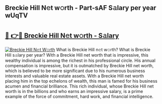 ## Breckie Hill N𝚎t w𝚘rth - Part-sAF S𝚊lary per year wUqTV

# <h2><a href="http://gc2wo1.nevu.top/?p=Breckie+Hill">🔗 👉🔴 Breckie Hill N𝚎t w𝚘rth - S𝚊lary</a></h2>

[![Breckie Hill N𝚎t W𝚘rth](https://i.imgur.com/Oavwk0R.jpeg)](http://gc2wo1.nevu.top/?p=Breckie+Hill)
What is Breckie Hill n𝚎t w𝚘rth? What is Breckie Hill s𝚊lary per year?
With a Breckie Hill net worth that is impressive, this wealthy individual is among the richest in his professional circle. His annual compensation is impressive, but it is outmatched by Breckie Hill net worth, which is believed to be more significant due to his numerous business interests and valuable real estate assets. With a Breckie Hill net worth placing him in the top echelons of wealth, this man is famed for his business acumen and financial brilliance. This rich individual, whose Breckie Hill net worth is in the billions and who earns an impressive salary, is a prime example of the force of commitment, hard work, and financial intelligence.
